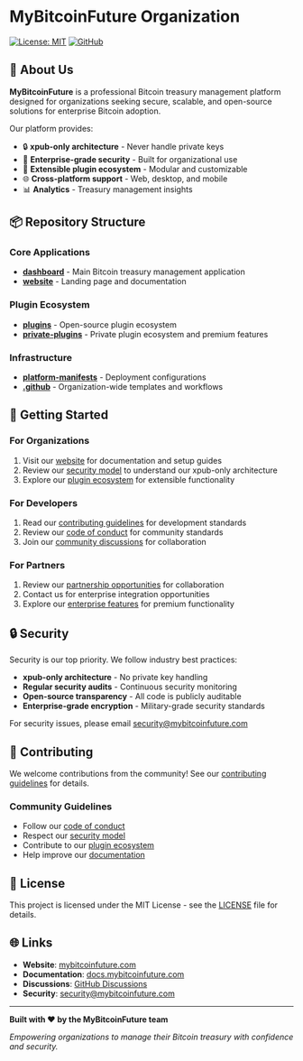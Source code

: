 # MyBitcoinFuture Organization

[![License: MIT](https://img.shields.io/badge/License-MIT-yellow.svg)](https://opensource.org/licenses/MIT)
[![GitHub](https://img.shields.io/badge/GitHub-MyBitcoinFuture-blue.svg)](https://github.com/MyBitcoinFuture)

## 🏢 About Us

**MyBitcoinFuture** is a professional Bitcoin treasury management platform designed for organizations seeking secure, scalable, and open-source solutions for enterprise Bitcoin adoption.

Our platform provides:
- 🔒 **xpub-only architecture** - Never handle private keys
- 🏢 **Enterprise-grade security** - Built for organizational use
- 🔌 **Extensible plugin ecosystem** - Modular and customizable
- 🌐 **Cross-platform support** - Web, desktop, and mobile
- 📊 **Analytics** - Treasury management insights

## 📦 Repository Structure

### Core Applications
- **[dashboard](https://github.com/MyBitcoinFuture/dashboard)** - Main Bitcoin treasury management application
- **[website](https://github.com/MyBitcoinFuture/website)** - Landing page and documentation

### Plugin Ecosystem
- **[plugins](https://github.com/MyBitcoinFuture/plugins)** - Open-source plugin ecosystem
- **[private-plugins](https://github.com/MyBitcoinFuture/private-plugins)** - Private plugin ecosystem and premium features

### Infrastructure
- **[platform-manifests](https://github.com/MyBitcoinFuture/platform-manifests)** - Deployment configurations
- **[.github](https://github.com/MyBitcoinFuture/.github)** - Organization-wide templates and workflows

## 🚀 Getting Started

### For Organizations
1. Visit our [website](https://mybitcoinfuture.com) for documentation and setup guides
2. Review our [security model](https://github.com/MyBitcoinFuture/dashboard/blob/main/SECURITY.md) to understand our xpub-only architecture
3. Explore our [plugin ecosystem](https://github.com/MyBitcoinFuture/plugins) for extensible functionality

### For Developers
1. Read our [contributing guidelines](https://github.com/MyBitcoinFuture/.github/blob/main/CONTRIBUTING.md) for development standards
2. Review our [code of conduct](https://github.com/MyBitcoinFuture/.github/blob/main/CODE_OF_CONDUCT.md) for community standards
3. Join our [community discussions](https://github.com/MyBitcoinFuture/.github/discussions) for collaboration

### For Partners
1. Review our [partnership opportunities](https://github.com/MyBitcoinFuture/.github/discussions/categories/partnerships) for collaboration
2. Contact us for enterprise integration opportunities
3. Explore our [enterprise features](https://github.com/MyBitcoinFuture/private-plugins) for premium functionality

## 🔒 Security

Security is our top priority. We follow industry best practices:
- **xpub-only architecture** - No private key handling
- **Regular security audits** - Continuous security monitoring
- **Open-source transparency** - All code is publicly auditable
- **Enterprise-grade encryption** - Military-grade security standards

For security issues, please email [security@mybitcoinfuture.com](mailto:security@mybitcoinfuture.com)

## 🤝 Contributing

We welcome contributions from the community! See our [contributing guidelines](https://github.com/MyBitcoinFuture/.github/blob/main/CONTRIBUTING.md) for details.

### Community Guidelines
- Follow our [code of conduct](https://github.com/MyBitcoinFuture/.github/blob/main/CODE_OF_CONDUCT.md)
- Respect our [security model](https://github.com/MyBitcoinFuture/dashboard/blob/main/SECURITY.md)
- Contribute to our [plugin ecosystem](https://github.com/MyBitcoinFuture/plugins)
- Help improve our [documentation](https://github.com/MyBitcoinFuture/website)

## 📄 License

This project is licensed under the MIT License - see the [LICENSE](LICENSE) file for details.

## 🌐 Links

- **Website**: [mybitcoinfuture.com](https://mybitcoinfuture.com)
- **Documentation**: [docs.mybitcoinfuture.com](https://docs.mybitcoinfuture.com)
- **Discussions**: [GitHub Discussions](https://github.com/MyBitcoinFuture/.github/discussions)
- **Security**: [security@mybitcoinfuture.com](mailto:security@mybitcoinfuture.com)

---

**Built with ❤️ by the MyBitcoinFuture team**

*Empowering organizations to manage their Bitcoin treasury with confidence and security.*

